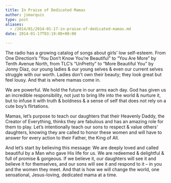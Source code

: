 ```yaml
---
title: In Praise of Dedicated Mamas
author: jsmarquis
type: post
aliases:
  - /2014/01/2014-01-17-in-praise-of-dedicated-mamas.md
date: 2014-01-17T03:19:00+00:00

---
```

The radio has a growing catalog of songs about girls&#8217; low self-esteem. From One Direction&#8217;s &#8220;You Don&#8217;t Know You&#8217;re Beautiful&#8221; to &#8220;You Are More&#8221; by Tenth Avenue North, from TLC&#8217;s &#8220;UnPretty&#8221; to &#8220;More Beautiful You&#8221; by Jonny Diaz, our young ladies & our young selves & even our current selves struggle with our worth. Ladies don&#8217;t own their beauty; they look great but feel lousy. And that is where mamas come in.

We are powerful. We hold the future in our arms each day. God has given us an incredible responsibility, not just to bring life into the world & nurture it, but to infuse it with truth & boldness & a sense of self that does not rely on a cute boy&#8217;s flirtations.

Mamas, let&#8217;s purpose to teach our daughters that their Heavenly Daddy, the Creator of Everything, thinks they are fabulous and has an amazing role for them to play. Let&#8217;s intentionally teach our sons to respect & value others&#8217; daughters, knowing they are called to honor these women and will have to answer for every action to their Father, the King of All.

And let&#8217;s start by believing this message: We are deeply loved and called beautiful by a Man who gave His life for us. We are redeemed & delightful & full of promise & gorgeous. If we believe it, our daughters will see it and believe it for themselves, and our sons will see it and respond to it &#8211; in you and the women they meet. And that is how we will change the world, one sensational, Jesus-loving, dedicated mama at a time.